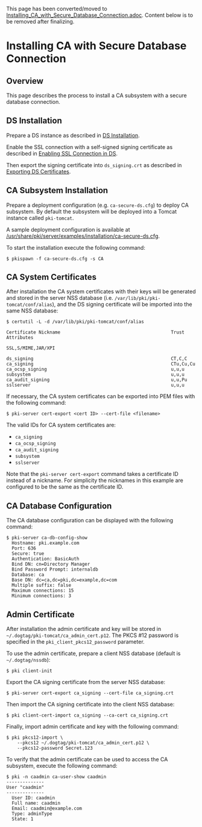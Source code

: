 This page has been converted/moved to [Installing_CA_with_Secure_Database_Connection.adoc](../ca/Installing_CA_with_Secure_Database_Connection.adoc).
Content below is to be removed after finalizing.

Installing CA with Secure Database Connection
=============================================

Overview
--------

This page describes the process to install a CA subsystem with a secure database connection.

DS Installation
---------------

Prepare a DS instance as described in [DS Installation](https://github.com/dogtagpki/pki/wiki/DS-Installation).

Enable the SSL connection with a self-signed signing certificate as described in
[Enabling SSL Connection in DS](https://github.com/dogtagpki/pki/wiki/Enabling-SSL-Connection-in-DS).

Then export the signing certificate into `ds_signing.crt` as described in
[Exporting DS Certificates](https://github.com/dogtagpki/pki/wiki/Exporting-DS-Certificates).

CA Subsystem Installation
-------------------------

Prepare a deployment configuration (e.g. `ca-secure-ds.cfg`) to deploy CA subsystem.
By default the subsystem will be deployed into a Tomcat instance called `pki-tomcat`.

A sample deployment configuration is available at [/usr/share/pki/server/examples/installation/ca-secure-ds.cfg](../../../base/server/examples/installation/ca-secure-ds.cfg).

To start the installation execute the following command:

```
$ pkispawn -f ca-secure-ds.cfg -s CA
```

CA System Certificates
----------------------

After installation the CA system certificates with their keys will be
generated and stored in the server NSS database (i.e. `/var/lib/pki/pki-tomcat/conf/alias`),
and the DS signing certificate will be imported into the same NSS database:

```
$ certutil -L -d /var/lib/pki/pki-tomcat/conf/alias

Certificate Nickname                                         Trust Attributes
                                                             SSL,S/MIME,JAR/XPI

ds_signing                                                   CT,C,C
ca_signing                                                   CTu,Cu,Cu
ca_ocsp_signing                                              u,u,u
subsystem                                                    u,u,u
ca_audit_signing                                             u,u,Pu
sslserver                                                    u,u,u
```

If necessary, the CA system certificates can be exported into PEM files with the following command:

```
$ pki-server cert-export <cert ID> --cert-file <filename>
```

The valid IDs for CA system certificates are:
* `ca_signing`
* `ca_ocsp_signing`
* `ca_audit_signing`
* `subsystem`
* `sslserver`

Note that the `pki-server cert-export` command takes a certificate ID instead of a nickname.
For simplicity the nicknames in this example are configured to be the same as the certificate ID.

CA Database Configuration
-------------------------

The CA database configuration can be displayed with the following command:

```
$ pki-server ca-db-config-show
  Hostname: pki.example.com
  Port: 636
  Secure: true
  Authentication: BasicAuth
  Bind DN: cn=Directory Manager
  Bind Password Prompt: internaldb
  Database: ca
  Base DN: dc=ca,dc=pki,dc=example,dc=com
  Multiple suffix: false
  Maximum connections: 15
  Minimum connections: 3
```

Admin Certificate
-----------------

After installation the admin certificate and key will be stored
in `~/.dogtag/pki-tomcat/ca_admin_cert.p12`.
The PKCS #12 password is specified in the `pki_client_pkcs12_password` parameter.

To use the admin certificate, prepare a client NSS database (default is `~/.dogtag/nssdb`):

```
$ pki client-init
```

Export the CA signing certificate from the server NSS database:

```
$ pki-server cert-export ca_signing --cert-file ca_signing.crt
```

Then import the CA signing certificate into the client NSS database:

```
$ pki client-cert-import ca_signing --ca-cert ca_signing.crt
```

Finally, import admin certificate and key with the following command:

```
$ pki pkcs12-import \
    --pkcs12 ~/.dogtag/pki-tomcat/ca_admin_cert.p12 \
    --pkcs12-password Secret.123
```

To verify that the admin certificate can be used to access the CA subsystem, execute the following command:

```
$ pki -n caadmin ca-user-show caadmin
--------------
User "caadmin"
--------------
  User ID: caadmin
  Full name: caadmin
  Email: caadmin@example.com
  Type: adminType
  State: 1
```
